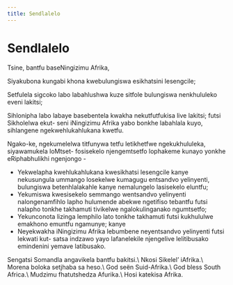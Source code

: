 ```yaml
---
title: Sendlalelo
---
```


# Sendlalelo

Tsine, bantfu baseNingizimu Afrika,

Siyakubona kungabi khona kwebulungiswa esikhatsini lesengcile;

Setfulela sigcoko labo labahlushwa kuze sitfole bulungiswa nenkhululeko eveni lakitsi;

Sihlonipha labo labaye basebentela kwakha nekutfutfukisa live lakitsi; futsi Sikholelwa ekut- seni iNingizimu Afrika yabo bonkhe labahlala kuyo, sihlangene ngekwehlukahlukana kwetfu.

Ngako-ke, ngekumelelwa titfunywa tetfu letikhetfwe ngekukhululeka, siyawamukela loMtset- fosisekelo njengemtsetfo lophakeme kunayo yonkhe eRiphabhulikhi ngenjongo -

*   Yekwelapha kwehlukahlukana kwesikhatsi lesengcile kanye nekusungula ummango losekelwe kumagugu entsandvo yelinyenti, bulungiswa betenhlalakahle kanye nemalungelo lasisekelo eluntfu;
*   Yekumiswa kwesisekelo semmango wentsandvo yelinyenti nalongenamfihlo lapho hulumende abekwe ngetifiso tebantfu futsi nalapho tonkhe takhamuti tivikelwe ngalokulinganako ngumtsetfo;
*   Yekunconota lizinga lemphilo lato tonkhe takhamuti futsi kukhululwe emakhono emuntfu ngamunye; kanye
*   Neyekwakha iNingizimu Afrika lebumbene neyentsandvo yelinyenti futsi lekwati kut- satsa indzawo yayo lafanelekile njengelive lelitibusako emindenini yemave latibusako.

Sengatsi Somandla angavikela bantfu bakitsi.\\
Nkosi Sikelel’ iAfrika.\\
Morena boloka setjhaba sa heso.\\
God seën Suid-Afrika.\\
God bless South Africa.\\
Mudzimu fhatutshedza Afurika.\\
Hosi katekisa Afrika.